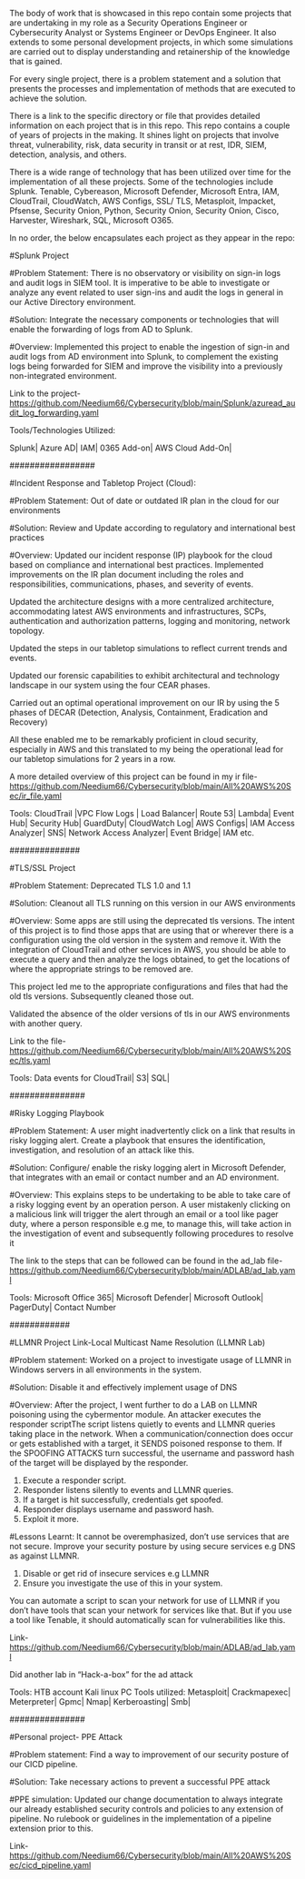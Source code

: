 The body of work that is showcased in this repo contain some projects that are undertaking in my role as a Security Operations Engineer or Cybersecurity Analyst or Systems Engineer or DevOps Engineer. It also extends to some personal development projects, in which some simulations are carried out to display understanding and retainership of the knowledge that is gained.

For every single project, there is a problem statement and a solution that presents the processes and implementation of methods that are executed to achieve the solution.

There is a link to the specific directory or file that provides detailed information on each project that is in this repo.
This repo contains a couple of years of projects in the making. It shines light on projects that involve threat, vulnerability, risk, data security in transit or at rest, IDR, SIEM, detection, analysis, and others.

There is a wide range of technology that has been utilized over time for the implementation of all these projects. Some of the technologies include Splunk. Tenable, Cybereason, Microsoft Defender, Microsoft Entra, IAM, CloudTrail, CloudWatch, AWS Configs, SSL/ TLS, Metasploit, Impacket, Pfsense, Security Onion, Python, Security Onion, Security Onion, Cisco, Harvester, Wireshark, SQL, Microsoft O365.

In no order, the below encapsulates each project as they appear in the repo:

#Splunk Project

#Problem Statement: There is no observatory or visibility on sign-in logs and audit logs in SIEM tool. It is imperative to be able to investigate or analyze any event related to user sign-ins and audit the logs in general in our Active Directory environment.

#Solution: Integrate the necessary components or technologies that will enable the forwarding of logs from AD to Splunk.

#Overview: 
Implemented this project to enable the ingestion of sign-in and audit logs from AD environment into Splunk, to complement the existing logs being forwarded for SIEM and improve the visibility into a previously non-integrated environment.

Link to the project-https://github.com/Needium66/Cybersecurity/blob/main/Splunk/azuread_audit_log_forwarding.yaml

Tools/Technologies Utilized:

Splunk|
Azure AD|
IAM|
0365 Add-on|
AWS Cloud Add-On|

#################

#Incident Response and Tabletop Project (Cloud):

#Problem Statement: Out of date or outdated IR plan in the cloud for our environments

#Solution: Review and Update according to regulatory and international best practices

#Overview: Updated our incident response (IP) playbook for the cloud based on compliance and international best practices. Implemented improvements on the IR plan document including the roles and responsibilities, communications, phases, and severity of events.

Updated the architecture designs with a more centralized architecture, accommodating latest AWS environments and infrastructures, SCPs, authentication and authorization patterns, logging and monitoring, network topology.

Updated the steps in our tabletop simulations to reflect current trends and events.

Updated our forensic capabilities to exhibit architectural and technology landscape in our system using the four CEAR phases.

Carried out an optimal operational improvement on our IR by using the 5 phases of DECAR (Detection, Analysis, Containment, Eradication and Recovery)

All these enabled me to be remarkably proficient in cloud security, especially in AWS and this translated to my being the operational lead for our tabletop simulations for 2 years in a row.

A more detailed overview of this project can be found in my ir file-https://github.com/Needium66/Cybersecurity/blob/main/All%20AWS%20Sec/ir_file.yaml

Tools: 
CloudTrail |VPC Flow Logs | Load Balancer| Route 53| Lambda| Event Hub| Security Hub|  GuardDuty| CloudWatch Log| AWS Configs| IAM Access Analyzer|  SNS| Network Access Analyzer| Event Bridge| IAM etc.

##############

#TLS/SSL Project

#Problem Statement: Deprecated TLS 1.0 and 1.1

#Solution: Cleanout all TLS running on this version in our AWS environments

#Overview: Some apps are still using the deprecated tls versions. The intent of this project is to find those apps that are using that or wherever there is a configuration using the old version in the system and remove it.
With the integration of CloudTrail and other services in AWS, you should be able to execute a query and then analyze the logs obtained, to get the locations of where the appropriate strings to be removed are.

This project led me to the appropriate configurations and files that had the old tls versions.
Subsequently cleaned those out.

Validated the absence of the older versions of tls in our AWS environments with another query.

Link to the file- https://github.com/Needium66/Cybersecurity/blob/main/All%20AWS%20Sec/tls.yaml

Tools: 
Data events for CloudTrail| S3| SQL|

###############

#Risky Logging Playbook

#Problem Statement: A user might inadvertently click on a link that results in risky logging alert. Create a playbook that ensures the identification, investigation, and resolution of an attack like this.

#Solution: Configure/ enable the risky logging alert in Microsoft Defender, that integrates with an email or contact number and an AD environment.

#Overview: This explains steps to be undertaking to be able to take care of a risky logging event by an operation person. A user mistakenly clicking on a malicious link will trigger the alert through an email or a tool like pager duty, where a person responsible e.g me, to manage this, will take action in the investigation of event and subsequently following procedures to resolve it

The link to the steps that can be followed can be found in the ad_lab file-https://github.com/Needium66/Cybersecurity/blob/main/ADLAB/ad_lab.yaml

Tools:
Microsoft Office 365| Microsoft Defender| Microsoft Outlook| PagerDuty| Contact Number

############

#LLMNR Project Link-Local Multicast Name Resolution (LLMNR Lab)

#Problem statement: Worked on a project to investigate usage of LLMNR in Windows servers in all environments in the system.

#Solution: Disable it and effectively implement usage of DNS

#Overview: After the project, I went further to do a LAB on LLMNR poisoning using the cybermentor module. An attacker executes the responder scriptThe script listens quietly to events and LLMNR queries taking place in the network.
When a communication/connection does occur or gets established with a target, it SENDS poisoned response to them.
If the SPOOFING ATTACKS turn successful, the username and password hash of the target will be displayed by the responder.
1.	Execute a responder script.
2.	Responder listens silently to events and LLMNR queries.
3.	If a target is hit successfully, credentials get spoofed.
4.	Responder displays username and password hash.
5.	Exploit it more.

#Lessons Learnt: It cannot be overemphasized, don’t use services that are not secure. Improve your security posture by using secure services e.g DNS as against LLMNR.

1. Disable or get rid of insecure services e.g LLMNR
2. Ensure you investigate the use of this in your system.

You can automate a script to scan your network for use of LLMNR if you don’t have tools that scan your network for services like that. But if you use a tool like Tenable, it should automatically scan for vulnerabilities like this.

Link- https://github.com/Needium66/Cybersecurity/blob/main/ADLAB/ad_lab.yaml

Did another lab in “Hack-a-box” for the ad attack

Tools:
HTB account
Kali linux
PC
Tools utilized:
Metasploit|
Crackmapexec|
Meterpreter|
Gpmc|
Nmap|
Kerberoasting|
Smb|

###############

#Personal project- PPE Attack

#Problem statement: Find a way to improvement of our security posture of our CICD pipeline.

#Solution: Take necessary actions to prevent a successful PPE attack

#PPE simulation: Updated our change documentation to always integrate our already established security controls and policies to any extension of pipeline. No rulebook or guidelines in the implementation of a pipeline extension prior to this.

Link-https://github.com/Needium66/Cybersecurity/blob/main/All%20AWS%20Sec/cicd_pipeline.yaml
